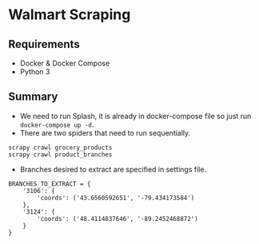 # Walmart Scraping

## Requirements
- Docker & Docker Compose
- Python 3

## Summary
- We need to run Splash, it is already in docker-compose file so just run `docker-compose up -d`.
- There are two spiders that need to run sequentially.
```
scrapy crawl grocery_products
scrapy crawl product_branches
```
- Branches desired to extract are specified in settings file.
```
BRANCHES_TO_EXTRACT = {
    '3106': {
        'coords': ('43.6560592651', '-79.434173584')
    },
    '3124': {
        'coords': ('48.4114837646', '-89.2452468872')
    }
}
```
